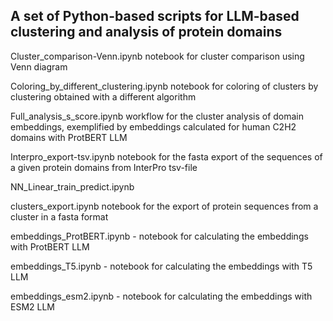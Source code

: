 ## A set of Python-based scripts for LLM-based clustering and analysis of protein domains

Cluster_comparison-Venn.ipynb notebook for cluster comparison using Venn diagram

Coloring_by_different_clustering.ipynb notebook for coloring of clusters by clustering obtained with a different algorithm

Full_analysis_s_score.ipynb  workflow for the cluster analysis of domain embeddings, exemplified by embeddings calculated for human C2H2 domains with ProtBERT LLM

Interpro_export-tsv.ipynb notebook for the fasta export of the sequences of a given protein domains from InterPro tsv-file

NN_Linear_train_predict.ipynb 

clusters_export.ipynb notebook for the export of protein sequences from a cluster in a fasta format

embeddings_ProtBERT.ipynb - notebook for calculating the embeddings with ProtBERT LLM

embeddings_T5.ipynb - notebook for calculating the embeddings with T5 LLM

embeddings_esm2.ipynb - notebook for calculating the embeddings with ESM2 LLM
